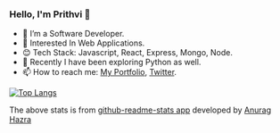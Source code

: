 ### Hello, I'm Prithvi 👋


- 🔭 I’m a Software Developer.
- 🌱 Interested In Web Applications.
- 😊 Tech Stack: Javascript, React, Express, Mongo, Node.
- 🤔 Recently I have been exploring Python as well.
- 📫 How to reach me: <a href="https://prithviraj.netlify.app/">My Portfolio</a>, <a href="https://twitter.com/___prithvi?s=09">Twitter</a>.

[![Top Langs](https://github-readme-stats.vercel.app/api/top-langs/?username=prithviBytes&layout=compact&theme=gotham&langs_count=10&show_icons=true)](https://github.com/prithviBytes/github-readme-stats)


 The above stats is from <a href="https://github.com/anuraghazra/github-readme-stats">github-readme-stats app</a> developed by <a href="https://github.com/anuraghazra">Anurag Hazra</a>
